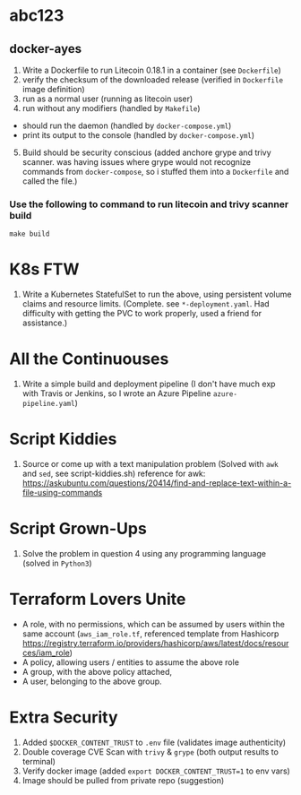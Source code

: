 # abc123

## docker-ayes
1. Write a Dockerfile to run Litecoin 0.18.1 in a container (see `Dockerfile`)
2. verify the checksum of the downloaded release (verified in `Dockerfile` image definition)
3. run as a normal user (running as litecoin user)
4. run without any modifiers (handled by `Makefile`)
 - should run the daemon (handled by `docker-compose.yml`)
 - print its output to the console (handled by `docker-compose.yml`)
5. Build should be security conscious (added anchore grype and trivy scanner. was having issues where grype would not recognize commands from `docker-compose`, so i stuffed them into a `Dockerfile` and called the file.)

### Use the following to command to run litecoin and trivy scanner build
`make build`

# K8s FTW
1. Write a Kubernetes StatefulSet to run the above, using persistent volume claims and resource limits. (Complete. see `*-deployment.yaml`. Had difficulty with getting the PVC to work properly, used a friend for assistance.)

# All the Continuouses
1. Write a simple build and deployment pipeline (I don't have much exp with Travis or Jenkins, so I wrote an Azure Pipeline `azure-pipeline.yaml`)

# Script Kiddies
1. Source or come up with a text manipulation problem (Solved with `awk` and `sed`, see script-kiddies.sh)
    reference for awk: https://askubuntu.com/questions/20414/find-and-replace-text-within-a-file-using-commands

# Script Grown-Ups
1. Solve the problem in question 4 using any programming language (solved in `Python3`)

# Terraform Lovers Unite
- A role, with no permissions, which can be assumed by users within the same account (`aws_iam_role.tf`, referenced template from Hashicorp https://registry.terraform.io/providers/hashicorp/aws/latest/docs/resources/iam_role)
- A policy, allowing users / entities to assume the above role 
- A group, with the above policy attached,
- A user, belonging to the above group.

# Extra Security
1. Added `$DOCKER_CONTENT_TRUST` to `.env` file (validates image authenticity)
2. Double coverage CVE Scan with `trivy` & `grype` (both output results to terminal)
3. Verify docker image (added `export DOCKER_CONTENT_TRUST=1` to env vars)
4. Image should be pulled from private repo (suggestion)
